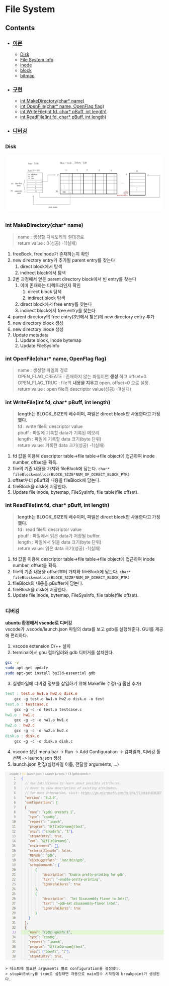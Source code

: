 # File System

## Contents
* ### [이론](https://github.com/mingeun2154/FileSystem)
	* [Disk](https://github.com/mingeun2154/FileSystem#disk)
	* [File System Info](https://github.com/mingeun2154/FileSystem#File-System-Info)
	* [inode](https://github.com/mingeun2154/FileSystem#inode)
	* [block](https://github.com/mingeun2154/FileSystem#block)
	* [bitmap](https://github.com/mingeun2154/FileSystem#bitmap)


* ### [구현](https://github.com/mingeun2154/FileSystem/tree/main/src)
	* [int MakeDirectory(char* name)](file:///home/mingeun/portfolio/FileSystem/README.md#makedirectorychar-name)
	* [int OpenFile(char* name, OpenFlag flag)](https://github.com/mingeun2154/FileSystem#int-openfilechar-name-openflag-flag)
	* [int WriteFile(int fd, char* pBuff, int length)](file:///home/mingeun/portfolio/FileSystem/README.md#int-writefileint-fd-char-pbuff-int-length)
	* [int ReadFile(int fd, char* pBuff, int length)](https://github.com/mingeun2154/FileSystem#int-readfileint-fd-char-pbuff-int-length)  

* ### [디버깅](https://github.com/mingeun2154/FileSystem#%EB%94%94%EB%B2%84%EA%B9%85-1)

##   
### Disk
<img src="img/disk-structure.png" style="{border:1px solid;}" alt="disk-sturcture">   

##   
  
### int MakeDirectory(char* name)
> name : 생성할 디렉토리의 절대경로    
> return value : 0(성공) -1(실패)   
1. freeBock, freeInode가 존재하는지 확인  
2. new directory entry가 추가될 parent entry를 찾는다  
	1. direct block에서 탐색  
	2. indirect block에서 탐색  
3. 2번 과정에서 얻은 parent directory block에서 빈 entry를 찾는다
	1. 이미 존재하는 디렉토리인지 확인  
		1. direct block 탐색  
		2. indirect block 탐색  
	2. direct block에서 free entry를 찾는다
	3. indirect block에서 free entry를 찾는다
4. parent directory의 free entry(3번에서 찾은)에 new directory entry 추가
5. new directory block 생성
6. new directory inode 생성
7. Update metadata
	1. Update block, inode bytemap
	2. Update FileSysInfo

### int OpenFile(char* name, OpenFlag flag)    
> name : 생성할 파일의 경로  
> OPEN_FLAG_CREATE : 존재하지 않는 파일이면 __생성__ 하고 offset=0.  
> OPEN_FLAG_TRUC : file의 __내용을 지우고__ open. offset=0 으로 설정.   
> return value : open file의 descriptor value(성공) -1(실패)

### int WriteFile(int fd, char* pBuff, int length)
> __length는 BLOCK_SIZE의 배수이며, 파일은 direct block만 사용한다고 가정했다.__  
> fd : write file의 descriptor value  
>	pbuff : 파일에 기록할 data가 기록된 메모리  
> length : 파일에 기록할 data 크기(byte 단위)  
> return value: 기록한 data 크기(성공) -1(실패)  

1. fd 값을 이용해 descriptor table->file table->file object에 접근하여 inode number, offset을 획득.  
2. file의 기존 내용을 가져와 fileBlock에 담는다. `char* fileBlock=malloc(BLOCK_SIZE*NUM_OF_DIRECT_BLOCK_PTR)`   
3. offset부터 pBuff의 내용을 fileBlock에 담는다.
4. fileBlock을 disk에 저장한다.
5. Update file inode, bytemap, FileSysInfo, file table(file offset).   

### int ReadFile(int fd, char* pBuff, int length)
> __length는 BLOCK_SIZE의 배수이며, 파일은 direct block만 사용한다고 가정했다.__  
> fd : read file의 descriptor value  
>	pbuff : 파일에서 읽은 data가 저장될 buffer.  
> length : 파일에서 읽을 data 크기(byte 단위)  
> return value: 읽은 data 크기(성공) -1(실패)  

1. fd 값을 이용해 descriptor table->file table->file object에 접근하여 inode number, offset을 획득.  
2. file의 기존 내용을 offset부터 가져와 fileBlock에 담는다. `char* fileBlock=malloc(BLOCK_SIZE*NUM_OF_DIRECT_BLOCK_PTR)`   
3. fileBlock의 내용을 pBuffer에 담는다.
4. fileBlock을 disk에 저장한다.
5. Update file inode, bytemap, FileSysInfo, file table(file offset).    


##

### 디버깅
__ubuntu 환경에서 vscode로 디버깅__  
vscode가 .vscode/launch.json 파일의 data를 보고 gdb를 실행해준다. GUI를 제공해 편리하다.
1. vscode extension C/++ 설치
2. terminal에서 gnu 컴파일러와 gdb 디버거를 설치한다.  
```Bash
gcc -v
sudo apt-get update
sudo apt-get install build-essential gdb
```
3. 실행파일에 디버깅 정보를 삽입하기 위해 Makefile 수정(-g 옵션 추가)   
```Makefile
test : test.o hw1.o hw2.o disk.o
	gcc -g test.o hw1.o hw2.o disk.o -o test
test.o : testcase.c
	gcc -g -c -o test.o testcase.c
hw1.o : hw1.c
	gcc -g -c -o hw1.o hw1.c
hw2.o : hw2.c
	gcc -g -c -o hw2.o hw2.c
disk.o : disk.c
	gcc -g -c -o disk.o disk.c
```
4. vscode 상단 menu bar -> Run -> Add Configuration -> 컴파일러, 디버깅 툴 선택 -> launch.json 생성  
5. launch.json 편집(실행파일 이름, 전달할 arguments, ...)   
<img src="img/launch-json.png" alt="json">  

	> 테스트에 필요한 arguments 별로 configuration을 설정했다.  
	> stopAtEntry를 true로 설정하면 자동으로 main함수 시작점에 breakpoint가 생성된다.
